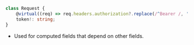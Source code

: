 ```typescript
class Request {
    @virtual((req) => req.headers.authorization?.replace(/^Bearer /, ''))
    token!: string;
}
```

- Used for computed fields that depend on other fields.
